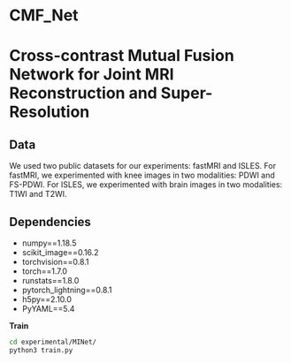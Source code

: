 # CMF_Net
# Cross-contrast Mutual Fusion Network for Joint MRI Reconstruction and Super-Resolution

## Data
We used two public datasets for our experiments: fastMRI and ISLES. For fastMRI, we experimented with knee images in two modalities: PDWI and FS-PDWI. For ISLES, we experimented with brain images in two modalities: T1WI and T2WI.

## Dependencies
* numpy==1.18.5
* scikit_image==0.16.2
* torchvision==0.8.1
* torch==1.7.0
* runstats==1.8.0
* pytorch_lightning==0.8.1
* h5py==2.10.0
* PyYAML==5.4

**Train**
```bash
cd experimental/MINet/
python3 train.py
```
